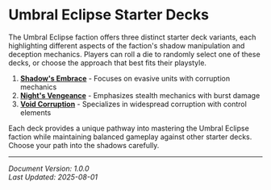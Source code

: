 # Umbral Eclipse Starter Decks

The Umbral Eclipse faction offers three distinct starter deck variants, each highlighting different aspects of the faction's shadow manipulation and deception mechanics. Players can roll a die to randomly select one of these decks, or choose the approach that best fits their playstyle.

1. [**Shadow's Embrace**](./shadows_embrace.md) - Focuses on evasive units with corruption mechanics
2. [**Night's Vengeance**](./nights_vengeance.md) - Emphasizes stealth mechanics with burst damage
3. [**Void Corruption**](./void_corruption.md) - Specializes in widespread corruption with control elements

Each deck provides a unique pathway into mastering the Umbral Eclipse faction while maintaining balanced gameplay against other starter decks. Choose your path into the shadows carefully.

---

*Document Version: 1.0.0*  
*Last Updated: 2025-08-01*